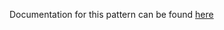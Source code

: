 Documentation for this pattern can be found [here](https://github.com/awslabs/aws-solutions-constructs/blob/main/source/patterns/%40aws-solutions-constructs/aws-lambda-sqs-lambda/README.adoc)
